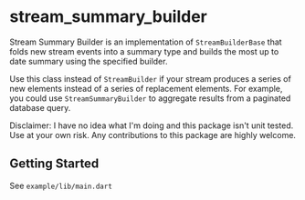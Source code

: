 # stream_summary_builder

Stream Summary Builder is an implementation of `StreamBuilderBase` that folds new stream
events into a summary type and builds the most up to date summary using the specified
builder.

Use this class instead of `StreamBuilder` if your stream produces a series of new elements
instead of a series of replacement elements. For example, you could use `StreamSummaryBuilder`
to aggregate results from a paginated database query.

Disclaimer: I have no idea what I'm doing and this package isn't unit tested. Use at your own risk.
Any contributions to this package are highly welcome.

## Getting Started

See `example/lib/main.dart`